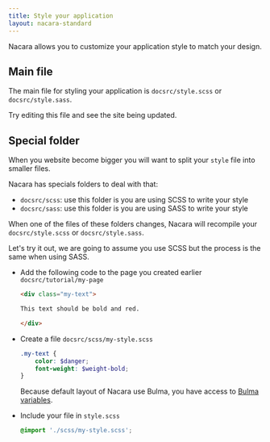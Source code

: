 ```yaml
---
title: Style your application
layout: nacara-standard
---
```


Nacara allows you to customize your application style to match your design.

## Main file

The main file for styling your application is `docsrc/style.scss` or `docsrc/style.sass`.

Try editing this file and see the site being updated.

## Special folder

When you website become bigger you will want to split your `style` file into smaller files.

Nacara has specials folders to deal with that:

- `docsrc/scss`: use this folder is you are using SCSS to write your style
- `docsrc/sass`: use this folder is you are using SASS to write your style

When one of the files of these folders changes, Nacara will recompile your `docsrc/style.scss` or `docsrc/style.sass`.

Let's try it out, we are going to assume you use SCSS but the process is the same when using SASS.

<ul class="textual-steps">

<li>

Add the following code to the page you created earlier `docsrc/tutorial/my-page`

```html
<div class="my-text">

This text should be bold and red.

</div>
```

</li>

<li>

Create a file `docsrc/scss/my-style.scss`

```scss
.my-text {
    color: $danger;
    font-weight: $weight-bold;
}
```

Because default layout of Nacara use Bulma, you have access to [Bulma variables](https://bulma.io/documentation/customize/variables/).

</li>

<li>

Include your file in `style.scss`

```scss
@import './scss/my-style.scss';
```

</li>

</ul>
